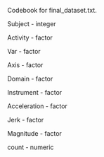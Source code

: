 Codebook for final_dataset.txt.

Subject - integer



Activity - factor


Var - factor


Axis - factor


Domain - factor


Instrument - factor


Acceleration - factor


Jerk - factor


Magnitude - factor


count - numeric

